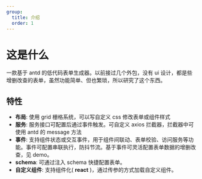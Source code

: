 ```yaml
---
group:
  title: 介绍
  order: 1
---
```


# 这是什么

一款基于 antd 的低代码表单生成器。以前接过几个外包，没有 ui 设计，都是些增删改查的表单，虽然功能简单、但也繁琐，所以研究了这个东西。

## 特性

- <b>布局</b>: 使用 grid 栅格系统，可以写自定义 css 修改表单或组件样式
- <b>服务</b>: 服务接口可配置后通过事件触发。可自定义 axios 拦截器，拦截器中可使用 antd 的 message 方法
- <b>事件</b>: 支持组件状态或交互事件，用于组件间联动、表单校验、访问服务等功能。事件可配置串联执行，防抖节流。基于事件可灵活配置表单数据的增删改查，见 demo。
- <b>schema</b>: 可通过注入 schema 快捷配置表单。
- <b>自定义组件</b>: 支持组件化( <b>react</b> )，通过传参的方式加载自定义组件。
